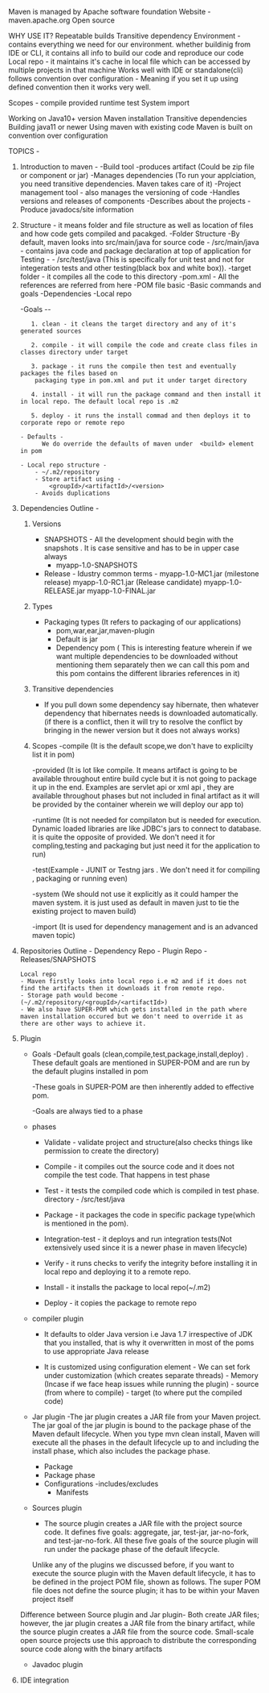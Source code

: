 Maven is managed by Apache software foundation
Website - maven.apache.org
Open source

WHY USE IT? 
Repeatable builds
Transitive dependency
Environment - contains everything we need for our environment. whether buildinig from IDE or CLI, it contains all info to build our code and reproduce our code 
Local repo - it maintains it's cache in local file which can be accessed by multiple projects in that machine 
Works well with IDE or standalone(cli)
follows convention over configuration - Meaning if you set it up using defined convention then it works very well.


Scopes - 
 compile 
 provided
 runtime
 test
 System
 import

Working on Java10+ version
Maven installation
Transitive dependencies
Building java11 or newer
Using maven with existing code
Maven is built on convention over configuration


TOPICS - 
 1. Introduction to maven - 
       -Build tool 
          -produces artifact (Could be zip file or component or jar)
          -Manages dependencies (To run your applciation, you need transitive dependencies. Maven takes care of it)
       -Project management tool - also manages the versioning of code
          -Handles versions and releases of components
          -Describes about the projects
          -Produce javadocs/site information

 2. Structure -
       it means folder and file structure as well as location of files and how code gets compiled and pacakged.
       -Folder Structure
          -By default, maven looks into src/main/java for source code
              - /src/main/java  - contains java code and package declaration at top of application
              for Testing - 
              - /src/test/java (This is specifically for unit test and not for integeration tests and other testing(black box and white box)).
          -target folder - it compiles all the code to this directory
          -pom.xml  - All the references are referred from here
       -POM file basic
       -Basic commands and goals
       -Dependencies
       -Local repo
       
       -Goals -- 
           
           1. clean - it cleans the target directory and any of it's generated sources

           2. compile - it will compile the code and create class files in classes directory under target

           3. package - it runs the compile then test and eventually packages the files based on 
            packaging type in pom.xml and put it under target directory

           4. install - it will run the package command and then install it in local repo. The default local repo is .m2

           5. deploy - it runs the install commad and then deploys it to corporate repo or remote repo

        - Defaults - 
              We do override the defaults of maven under  <build> element in pom

        - Local repo structure - 
            - ~/.m2/repository
            - Store artifact using - 
                <groupId>/<artifactId>/<version>
            - Avoids duplications
         

 3. Dependencies
         Outline - 
    1. Versions 
          - SNAPSHOTS - All the development should begin with the snapshots . It is case sensitive and has to be in upper case always
               - myapp-1.0-SNAPSHOTS
          - Release - 
              Idustry common terms - 
                 myapp-1.0-MC1.jar (milestone release)
                 myapp-1.0-RC1.jar (Release candidate)
                 myapp-1.0-RELEASE.jar 
                 myapp-1.0-FINAL.jar

    2. Types 
          - Packaging types (It refers to packaging of our applications)
              - pom,war,ear,jar,maven-plugin
              - Default is jar
              - Dependency pom ( This is interesting feature wherein if we want multiple dependencies to be downloaded without mentioning them separately then we can call this pom and this pom contains the different libraries references in it)

    3. Transitive dependencies 
          - If you pull down some dependency say hibernate, then whatever dependency that hibernates needs is downloaded automatically.(if there is a conflict, then it will try to resolve the conflict by bringing in the newer version but it does not always works)
            
    4. Scopes
          -compile (It is the default scope,we don't have to explicilty list it in pom)
          
          -provided (It is lot like compile. It means artifact is going to be available throughout entire build cycle but it is not going to package it up in the end. Examples are servlet api or xml api , they are available throughout phases but not included in final artifact as it will be provided by the container wherein we will deploy our app to)

          -runtime (It is not needed for compilaton but is needed for execution. Dynamic loaded libraries are like JDBC's jars to connect to database. it is quite the opposite of provided. We don't need it for compling,testing and packaging but just need it for the application to run)
 
          -test(Example - JUNIT or Testng jars . We don't need it for compiling , packaging or running even)

          -system (We should not use it explicitly as it could hamper the maven system. it is just used as default in maven just to tie the existing project to maven build)

          -import (It is used for dependency management and is an advanced maven topic)

 4. Repositories
       Outline 
        - Dependency Repo
        - Plugin Repo
        - Releases/SNAPSHOTS

        Local repo 
        - Maven firstly looks into local repo i.e m2 and if it does not find the artifacts then it downloads it from remote repo.
        - Storage path would become - (~/.m2/repository/<groupId>/<artifactId>)
        - We also have SUPER-POM which gets installed in the path where maven installation occured but we don't need to override it as there are other ways to achieve it.


 5. Plugin
       - Goals
           -Default goals (clean,compile,test,package,install,deploy) . These default goals are mentioned in SUPER-POM and are run by the default plugins installed in pom
           
           -These goals in SUPER-POM are then inherently added to effective pom.

           -Goals are always tied to a phase
       - phases
           - Validate - validate project and structure(also checks things like permission to create the directory) 

           - Compile -  it compiles out the source code and it does not compile the test code. That happens in test phase

           - Test - it tests the compiled code which is compiled in test phase. directory - /src/test/java

           - Package - it packages the code in specific package type(which is mentioned in the pom).

           - Integration-test - it deploys and run integration tests(Not extensively used since it is a newer phase in maven lifecycle)

           - Verify - it runs checks to  verify the integrity before installing it in local repo and deploying it to a remote repo.

           - Install - it installs the package to local repo(~/.m2)

           - Deploy - it copies the package to remote repo

       - compiler plugin
            - It defaults to older Java version  i.e Java 1.7 irrespective of JDK that you installed, that is why it overwritten in most of the poms to use appropriate Java release

            - It is customized using configuration element<configuration></configuration> 
                  - We can set fork under customization (which creates separate threads)
                  - Memory (Incase if we face heap issues while running the plugin)
                  - source (from where to compile)
                  - target (to where put the compiled code)
               
       - Jar plugin
           -The jar plugin creates a JAR file from your Maven project. The jar goal of the jar plugin is bound to the package phase of the Maven default lifecycle. When you type mvn clean install, Maven will execute all the phases in the default lifecycle up to and including the install phase, which also includes the package phase.
           - Package
           - Package phase
           - Configurations 
                -includes/excludes
                - Manifests
       - Sources plugin 
           - The source plugin creates a JAR file with the project source code. It defines five goals: aggregate, jar, test-jar, jar-no-fork, and test-jar-no-fork. All these five goals of the source plugin will run under the package phase of the default lifecycle.

           Unlike any of the plugins we discussed before, if you want to execute the source plugin with the Maven default lifecycle, it has to be defined in the project POM file, shown as follows. The super POM file does not define the source plugin; it has to be within your Maven project itself
      
       Difference between Source plugin and Jar plugin- 
          Both create JAR files; however, the jar plugin creates a JAR file from the binary artifact, while the source plugin creates a JAR file from the source code. Small-scale open source projects use this approach to distribute the corresponding source code along with the binary artifacts

       - Javadoc plugin

 6. IDE integration



 